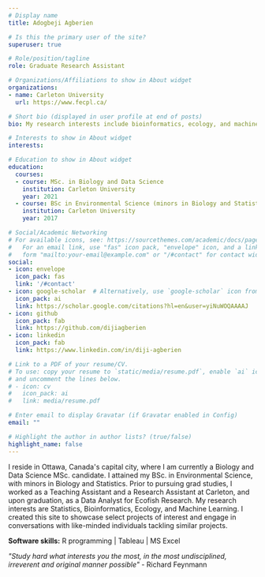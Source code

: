 ```yaml
---
# Display name
title: Adogbeji Agberien

# Is this the primary user of the site?
superuser: true

# Role/position/tagline
role: Graduate Research Assistant

# Organizations/Affiliations to show in About widget
organizations:
- name: Carleton University
  url: https://www.fecpl.ca/

# Short bio (displayed in user profile at end of posts)
bio: My research interests include bioinformatics, ecology, and machine learning.

# Interests to show in About widget
interests: 

# Education to show in About widget
education:
  courses:
  - course: MSc. in Biology and Data Science
    institution: Carleton University
    year: 2021
  - course: BSc in Environmental Science (minors in Biology and Statistics)
    institution: Carleton University
    year: 2017

# Social/Academic Networking
# For available icons, see: https://sourcethemes.com/academic/docs/page-builder/#icons
#   For an email link, use "fas" icon pack, "envelope" icon, and a link in the
#   form "mailto:your-email@example.com" or "/#contact" for contact widget.
social:
- icon: envelope
  icon_pack: fas
  link: '/#contact'
- icon: google-scholar  # Alternatively, use `google-scholar` icon from `ai` icon pack
  icon_pack: ai
  link: https://scholar.google.com/citations?hl=en&user=yiNuWOQAAAAJ
- icon: github
  icon_pack: fab
  link: https://github.com/dijiagberien
- icon: linkedin
  icon_pack: fab
  link: https://www.linkedin.com/in/diji-agberien

# Link to a PDF of your resume/CV.
# To use: copy your resume to `static/media/resume.pdf`, enable `ai` icons in `params.toml`, 
# and uncomment the lines below.
# - icon: cv
#   icon_pack: ai
#   link: media/resume.pdf

# Enter email to display Gravatar (if Gravatar enabled in Config)
email: ""

# Highlight the author in author lists? (true/false)
highlight_name: false
---
```


 I reside in Ottawa, Canada's capital city, where I am currently a Biology and Data Science MSc. candidate. I attained my BSc. in Environmental Science, with minors in Biology and Statistics. Prior to pursuing grad studies, I worked as a Teaching Assistant and a Research Assistant at Carleton, and upon graduation, as a Data Analyst for Ecofish Research. My research interests are Statistics, Bioinformatics, Ecology, and Machine Learning. ​I created this site to showcase select projects of interest and engage in conversations with like-minded individuals tackling similar projects. 

**Software skills:** R programming | Tableau | MS Excel

_"Study hard what interests you the most, in the most undisciplined, irreverent and original manner possible"_ - Richard Feynmann